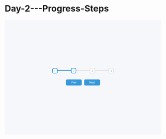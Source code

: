 # Day-2---Progress-Steps
![Preview](https://github.com/vitaliken/Day-2---Progress-Steps/blob/main/preview.png?raw=true)
